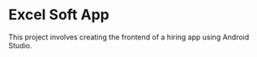 # Excel Soft App

This project involves creating the frontend of a hiring app using Android Studio.
